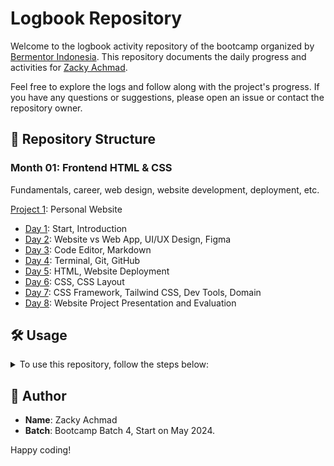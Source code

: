 # Logbook Repository

Welcome to the logbook activity repository of the bootcamp organized by [Bermentor Indonesia](https://github.com/bearmentor-community). This repository documents the daily progress and activities for [Zacky Achmad](https://www.linkedin.com/in/zckyachmd/).

Feel free to explore the logs and follow along with the project's progress. If you have any questions or suggestions, please open an issue or contact the repository owner.

## 📂 Repository Structure

### Month 01: Frontend HTML & CSS

Fundamentals, career, web design, website development, deployment, etc.

[Project 1](https://github.com/zckyachmd/zacky.id): Personal Website

- [Day 1](month-01/day-01.md): Start, Introduction
- [Day 2](month-01/day-02.md): Website vs Web App, UI/UX Design, Figma
- [Day 3](month-01/day-03.md): Code Editor, Markdown
- [Day 4](month-01/day-04.md): Terminal, Git, GitHub
- [Day 5](month-01/day-05.md): HTML, Website Deployment
- [Day 6](month-01/day-06.md): CSS, CSS Layout
- [Day 7](month-01/day-07.md): CSS Framework, Tailwind CSS, Dev Tools, Domain
- [Day 8](month-01/day-08.md): Website Project Presentation and Evaluation

## 🛠️ Usage

<details>
<summary>
To use this repository, follow the steps below:
</summary>

### Steps

1. **Clone the Repository**

   To clone the repository, run the following command:

```bash
git clone https://github.com/zckyachmd/logbook-zacky.git
cd logbook-zacky
```

2. **Adding New Logs**

   To add a log for a new day, create a new markdown file with the format {month-folder}/day-{day-number}.md where {month-folder} is the name of the month and {day-number} is the number of the day.

   For example, if you want to add a log for the first day of the month, create the following file:

   ```bash
   nano month-01/day-01.md
   ```

   **Note:** You can use any text editor or IDE to create the file.

   ### Example Log Entry:

   ```markdown
   # Day {day} - [{month}/{date}]

   ## Learnings

   - Basics of setting up Tailwind CSS in a project
   - Initial steps in HTML structuring

   ## Challenges

   - Understanding the Tailwind CSS configuration

   ## Tasks Completed

   - Set up the project repository
   - Initialized HTML structure
   - Installed Tailwind CSS and configured Post CSS

   ## Documentation (Optional)

   - This is a placeholder for documentation. You can add more details about the day's progress, activities, and any notes here.

   ## Next Steps

   - Start implementing the header section
   - Explore more features of Tailwind CSS
   ```

3. **Push Changes to the Repository**

```bash
git add .
git commit -m "Add log for day {day-number} of {month}"
git push
```

</details>

## 👤 Author

- **Name**: Zacky Achmad
- **Batch**: Bootcamp Batch 4, Start on May 2024.

Happy coding!
